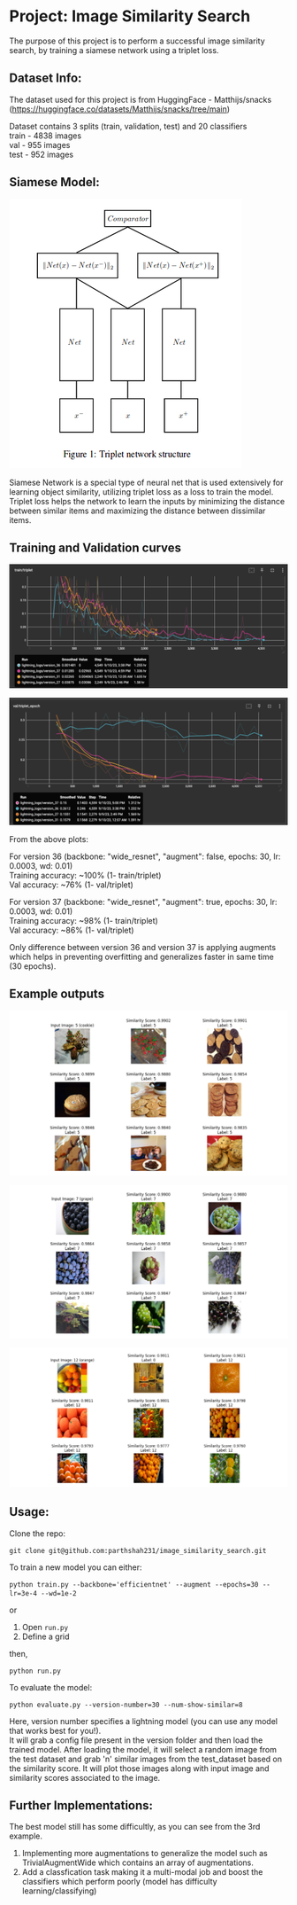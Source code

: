 # Project: Image Similarity Search

The purpose of this project is to perform a successful image similarity search, by training a siamese network using a triplet loss.

## Dataset Info:
The dataset used for this project is from HuggingFace - Matthijs/snacks (https://huggingface.co/datasets/Matthijs/snacks/tree/main)

Dataset contains 3 splits (train, validation, test) and 20 classifiers     \
train - 4838 images \
val - 955 images    \
test - 952 images   

## Siamese Model:

![Siamese Model Struct](https://github.com/parthshah231/image_similarity_search/blob/master/README/siamese_struct.png)

Siamese Network is a special type of neural net that is used extensively for learning object similarity, utilizing triplet loss as a loss to train the model. Triplet loss helps the network to learn the inputs by minimizing the distance between similar items and maximizing the distance between dissimilar items.

## Training and Validation curves
![Training Curves](https://github.com/parthshah231/image_similarity_search/blob/master/README/training_curves.png)

![Validation Curves](https://github.com/parthshah231/image_similarity_search/blob/master/README/validation_curves.png)

From the above plots:

For version 36 (backbone: "wide_resnet", "augment": false, epochs: 30, lr: 0.0003, wd: 0.01) \
Training accuracy: ~100% (1- train/triplet) \
Val accuracy: ~76% (1- val/triplet)

For version 37 (backbone: "wide_resnet", "augment": true, epochs: 30, lr: 0.0003, wd: 0.01) \
Training accuracy: ~98% (1- train/triplet) \
Val accuracy: ~86% (1- val/triplet)

Only difference between version 36 and version 37 is applying augments which helps in preventing overfitting and
generalizes faster in same time (30 epochs).

## Example outputs
![Output1](https://github.com/parthshah231/image_similarity_search/blob/master/README/output1.png)

![Output2](https://github.com/parthshah231/image_similarity_search/blob/master/README/output2.png)

![Output3](https://github.com/parthshah231/image_similarity_search/blob/master/README/output3.png)

## Usage:

Clone the repo:
```
git clone git@github.com:parthshah231/image_similarity_search.git
```

To train a new model you can either:
```
python train.py --backbone='efficientnet' --augment --epochs=30 --lr=3e-4 --wd=1e-2
```
or

1. Open ```run.py```
2. Define a grid

then,
```
python run.py
```

To evaluate the model:
```
python evaluate.py --version-number=30 --num-show-similar=8
```
Here, version number specifies a lightning model
(you can use any model that works best for you!). \
It will grab a config file present in the version folder and then load the trained model. After loading the model, it will select a random image from the test dataset and grab 'n' similar images from the test_dataset based on the similarity score. It will plot those images along with input image and similarity scores associated to the image.

## Further Implementations:
The best model still has some difficultly, as you can see from the 3rd example.
1. Implementing more augmentations to generalize the model such as TrivialAugmentWide which contains an array of augmentations.
2. Add a classfication task making it a multi-modal job and boost the classifiers which perform poorly (model has difficulty learning/classifying)
